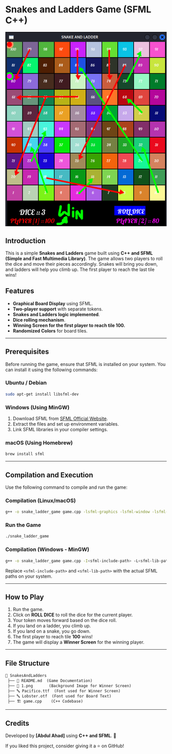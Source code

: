 # Snakes and Ladders Game (SFML C++)

<img src="header.PNG" alt="Background Image">

## Introduction
This is a simple **Snakes and Ladders** game built using **C++ and SFML (Simple and Fast Multimedia Library)**. The game allows two players to roll the dice and move their pieces accordingly. Snakes will bring you down, and ladders will help you climb up. The first player to reach the last tile wins!

## Features
- **Graphical Board Display** using SFML.
- **Two-player support** with separate tokens.
- **Snakes and Ladders logic implemented**.
- **Dice rolling mechanism**.
- **Winning Screen for the first player to reach tile 100.**
- **Randomized Colors** for board tiles.

---

## Prerequisites
Before running the game, ensure that SFML is installed on your system. You can install it using the following commands:

### Ubuntu / Debian
```sh
sudo apt-get install libsfml-dev
```

### Windows (Using MinGW)
1. Download SFML from [SFML Official Website](https://www.sfml-dev.org/).
2. Extract the files and set up environment variables.
3. Link SFML libraries in your compiler settings.

### macOS (Using Homebrew)
```sh
brew install sfml
```

---

## Compilation and Execution
Use the following command to compile and run the game:

### Compilation (Linux/macOS)
```sh
g++ -o snake_ladder_game game.cpp -lsfml-graphics -lsfml-window -lsfml-system
```

### Run the Game
```sh
./snake_ladder_game
```

### Compilation (Windows - MinGW)
```sh
g++ -o snake_ladder_game game.cpp -I<sfml-include-path> -L<sfml-lib-path> -lsfml-graphics -lsfml-window -lsfml-system -static-libgcc -static-libstdc++
```

Replace `<sfml-include-path>` and `<sfml-lib-path>` with the actual SFML paths on your system.

---

## How to Play
1. Run the game.
2. Click on **ROLL DICE** to roll the dice for the current player.
3. Your token moves forward based on the dice roll.
4. If you land on a ladder, you climb up.
5. If you land on a snake, you go down.
6. The first player to reach tile **100** wins!
7. The game will display a **Winner Screen** for the winning player.

---

## File Structure
```
📂 SnakesAndLadders
 ├── 📝 README.md  (Game Documentation)
 ├── 🎨 1.png       (Background Image for Winner Screen)
 ├── 🔤 Pacifico.ttf  (Font used for Winner Screen)
 ├── 🔤 Lobster.otf  (Font used for Board Text)
 ├── 🏗 game.cpp    (C++ Codebase)
```

---

## Credits
Developed by **[Abdul Ahad]** using **C++ and SFML**. 🚀

If you liked this project, consider giving it a ⭐ on GitHub!

